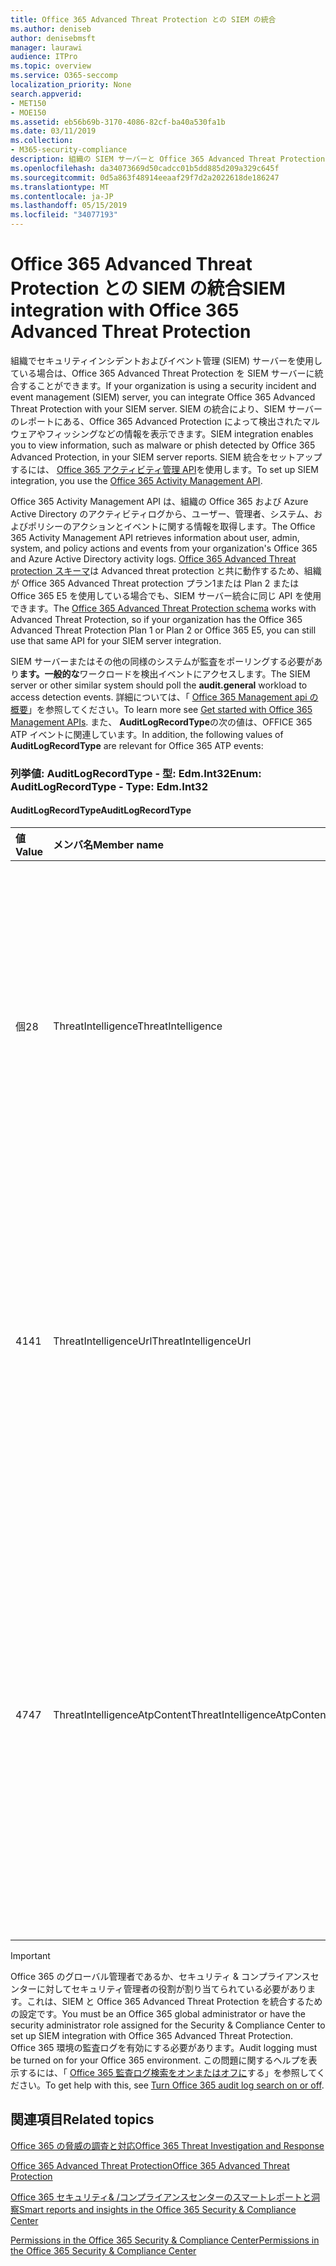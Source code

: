 ```yaml
---
title: Office 365 Advanced Threat Protection との SIEM の統合
ms.author: deniseb
author: denisebmsft
manager: laurawi
audience: ITPro
ms.topic: overview
ms.service: O365-seccomp
localization_priority: None
search.appverid:
- MET150
- MOE150
ms.assetid: eb56b69b-3170-4086-82cf-ba40a530fa1b
ms.date: 03/11/2019
ms.collection:
- M365-security-compliance
description: 組織の SIEM サーバーと Office 365 Advanced Threat Protection および関連する脅威イベントを Office 365 アクティビティ管理 API に統合します。
ms.openlocfilehash: da34073669d50cadcc01b5dd885d209a329c645f
ms.sourcegitcommit: 0d5a863f48914eeaaf29f7d2a2022618de186247
ms.translationtype: MT
ms.contentlocale: ja-JP
ms.lasthandoff: 05/15/2019
ms.locfileid: "34077193"
---
```

# <a name="siem-integration-with-office-365-advanced-threat-protection"></a><span data-ttu-id="f048d-103">Office 365 Advanced Threat Protection との SIEM の統合</span><span class="sxs-lookup"><span data-stu-id="f048d-103">SIEM integration with Office 365 Advanced Threat Protection</span></span>

<span data-ttu-id="f048d-104">組織でセキュリティインシデントおよびイベント管理 (SIEM) サーバーを使用している場合は、Office 365 Advanced Threat Protection を SIEM サーバーに統合することができます。</span><span class="sxs-lookup"><span data-stu-id="f048d-104">If your organization is using a security incident and event management (SIEM) server, you can integrate Office 365 Advanced Threat Protection with your SIEM server.</span></span> <span data-ttu-id="f048d-105">SIEM の統合により、SIEM サーバーのレポートにある、Office 365 Advanced Protection によって検出されたマルウェアやフィッシングなどの情報を表示できます。</span><span class="sxs-lookup"><span data-stu-id="f048d-105">SIEM integration enables you to view information, such as malware or phish detected by Office 365 Advanced Protection, in your SIEM server reports.</span></span> <span data-ttu-id="f048d-106">SIEM 統合をセットアップするには、 [Office 365 アクティビティ管理 API](https://docs.microsoft.com/office/office-365-management-api/office-365-management-activity-api-reference)を使用します。</span><span class="sxs-lookup"><span data-stu-id="f048d-106">To set up SIEM integration, you use the [Office 365 Activity Management API](https://docs.microsoft.com/office/office-365-management-api/office-365-management-activity-api-reference).</span></span> 

<span data-ttu-id="f048d-107">Office 365 Activity Management API は、組織の Office 365 および Azure Active Directory のアクティビティログから、ユーザー、管理者、システム、およびポリシーのアクションとイベントに関する情報を取得します。</span><span class="sxs-lookup"><span data-stu-id="f048d-107">The Office 365 Activity Management API retrieves information about user, admin, system, and policy actions and events from your organization's Office 365 and Azure Active Directory activity logs.</span></span> <span data-ttu-id="f048d-108">[Office 365 Advanced Threat protection スキーマ](https://docs.microsoft.com/office/office-365-management-api/office-365-management-activity-api-schema#office-365-advanced-threat-protection-and-threat-intelligence-schema)は Advanced threat protection と共に動作するため、組織が Office 365 Advanced Threat protection プラン1または Plan 2 または Office 365 E5 を使用している場合でも、SIEM サーバー統合に同じ API を使用できます。</span><span class="sxs-lookup"><span data-stu-id="f048d-108">The [Office 365 Advanced Threat Protection schema](https://docs.microsoft.com/office/office-365-management-api/office-365-management-activity-api-schema#office-365-advanced-threat-protection-and-threat-intelligence-schema) works with Advanced Threat Protection, so if your organization has the Office 365 Advanced Threat Protection Plan 1 or Plan 2 or Office 365 E5, you can still use that same API for your SIEM server integration.</span></span> 

<span data-ttu-id="f048d-109">SIEM サーバーまたはその他の同様のシステムが監査をポーリングする必要があり**ます。一般的な**ワークロードを検出イベントにアクセスします。</span><span class="sxs-lookup"><span data-stu-id="f048d-109">The SIEM server or other similar system should poll the **audit.general** workload to access detection events.</span></span> <span data-ttu-id="f048d-110">詳細については、「 [Office 365 Management api の概要](https://docs.microsoft.com/office/office-365-management-api/get-started-with-office-365-management-apis)」を参照してください。</span><span class="sxs-lookup"><span data-stu-id="f048d-110">To learn more see [Get started with Office 365 Management APIs](https://docs.microsoft.com/office/office-365-management-api/get-started-with-office-365-management-apis).</span></span> <span data-ttu-id="f048d-111">また、 **AuditLogRecordType**の次の値は、OFFICE 365 ATP イベントに関連しています。</span><span class="sxs-lookup"><span data-stu-id="f048d-111">In addition, the following values of **AuditLogRecordType** are relevant for Office 365 ATP events:</span></span>

### <a name="enum-auditlogrecordtype---type-edmint32"></a><span data-ttu-id="f048d-112">列挙値: AuditLogRecordType - 型: Edm.Int32</span><span class="sxs-lookup"><span data-stu-id="f048d-112">Enum: AuditLogRecordType - Type: Edm.Int32</span></span>

#### <a name="auditlogrecordtype"></a><span data-ttu-id="f048d-113">AuditLogRecordType</span><span class="sxs-lookup"><span data-stu-id="f048d-113">AuditLogRecordType</span></span>

|<span data-ttu-id="f048d-114">値</span><span class="sxs-lookup"><span data-stu-id="f048d-114">Value</span></span>|<span data-ttu-id="f048d-115">メンバ名</span><span class="sxs-lookup"><span data-stu-id="f048d-115">Member name</span></span>|<span data-ttu-id="f048d-116">説明</span><span class="sxs-lookup"><span data-stu-id="f048d-116">Description</span></span>|
|:-----|:-----|:-----|
|<span data-ttu-id="f048d-117">個</span><span class="sxs-lookup"><span data-stu-id="f048d-117">28</span></span>|<span data-ttu-id="f048d-118">ThreatIntelligence</span><span class="sxs-lookup"><span data-stu-id="f048d-118">ThreatIntelligence</span></span>|<span data-ttu-id="f048d-119">Exchange Online Protection と Office 365 Advanced Threat Protection からのフィッシングとマルウェアのイベント。</span><span class="sxs-lookup"><span data-stu-id="f048d-119">Phishing and malware events from Exchange Online Protection and Office 365 Advanced Threat Protection.</span></span>|
|<span data-ttu-id="f048d-120">41</span><span class="sxs-lookup"><span data-stu-id="f048d-120">41</span></span>|<span data-ttu-id="f048d-121">ThreatIntelligenceUrl</span><span class="sxs-lookup"><span data-stu-id="f048d-121">ThreatIntelligenceUrl</span></span>|<span data-ttu-id="f048d-122">ATP の安全なリンクは、Office 365 Advanced Threat Protection からのイベントをブロックする時間とブロックします。</span><span class="sxs-lookup"><span data-stu-id="f048d-122">ATP Safe Links time-of-block and block override events from Office 365 Advanced Threat Protection.</span></span>|
|<span data-ttu-id="f048d-123">47</span><span class="sxs-lookup"><span data-stu-id="f048d-123">47</span></span>|<span data-ttu-id="f048d-124">ThreatIntelligenceAtpContent</span><span class="sxs-lookup"><span data-stu-id="f048d-124">ThreatIntelligenceAtpContent</span></span>|<span data-ttu-id="f048d-125">SharePoint Online、OneDrive for Business、および Microsoft Teams for Office 365 Advanced Threat Protection のファイルのフィッシングとマルウェアイベント。</span><span class="sxs-lookup"><span data-stu-id="f048d-125">Phishing and malware events for files in SharePoint Online, OneDrive for Business, and Microsoft Teams from Office 365 Advanced Threat Protection.</span></span>|

> [!IMPORTANT]
> <span data-ttu-id="f048d-126">Office 365 のグローバル管理者であるか、セキュリティ & コンプライアンスセンターに対してセキュリティ管理者の役割が割り当てられている必要があります。これは、SIEM と Office 365 Advanced Threat Protection を統合するための設定です。</span><span class="sxs-lookup"><span data-stu-id="f048d-126">You must be an Office 365 global administrator or have the security administrator role assigned for the Security & Compliance Center to set up SIEM integration with Office 365 Advanced Threat Protection.</span></span><br/><span data-ttu-id="f048d-127">Office 365 環境の監査ログを有効にする必要があります。</span><span class="sxs-lookup"><span data-stu-id="f048d-127">Audit logging must be turned on for your Office 365 environment.</span></span> <span data-ttu-id="f048d-128">この問題に関するヘルプを表示するには、「 [Office 365 監査ログ検索をオンまたはオフに](turn-audit-log-search-on-or-off.md)する」を参照してください。</span><span class="sxs-lookup"><span data-stu-id="f048d-128">To get help with this, see [Turn Office 365 audit log search on or off](turn-audit-log-search-on-or-off.md).</span></span>

## <a name="related-topics"></a><span data-ttu-id="f048d-129">関連項目</span><span class="sxs-lookup"><span data-stu-id="f048d-129">Related topics</span></span>

[<span data-ttu-id="f048d-130">Office 365 の脅威の調査と対応</span><span class="sxs-lookup"><span data-stu-id="f048d-130">Office 365 Threat Investigation and Response</span></span>](office-365-ti.md)

[<span data-ttu-id="f048d-131">Office 365 Advanced Threat Protection</span><span class="sxs-lookup"><span data-stu-id="f048d-131">Office 365 Advanced Threat Protection</span></span>](office-365-atp.md)

[<span data-ttu-id="f048d-132">Office 365 セキュリティ&amp; /コンプライアンスセンターのスマートレポートと洞察</span><span class="sxs-lookup"><span data-stu-id="f048d-132">Smart reports and insights in the Office 365 Security &amp; Compliance Center</span></span>](reports-and-insights-in-security-and-compliance.md)
  
[<span data-ttu-id="f048d-133">Permissions in the Office 365 Security &amp; Compliance Center</span><span class="sxs-lookup"><span data-stu-id="f048d-133">Permissions in the Office 365 Security &amp; Compliance Center</span></span>](permissions-in-the-security-and-compliance-center.md)
  
